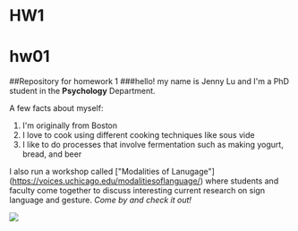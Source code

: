 # HW1

# hw01


##Repository for homework 1
###hello! my name is Jenny Lu and I'm a PhD student in the **Psychology** Department.

A few facts about myself:
1. I'm originally from Boston
2. I love to cook using different cooking techniques like sous vide
3. I like to do processes that involve fermentation such as making yogurt, bread, and beer
  
  I also run a workshop called ["Modalities of Lanugage"] (https://voices.uchicago.edu/modalitiesoflanguage/) where students and faculty come together to discuss interesting current research on sign language and gesture.
  *Come by and check it out!*
  
  ![](cfss/puppy.jpg)
  